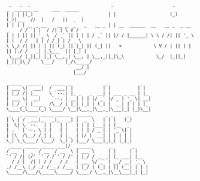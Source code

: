 <!-- # Vinayak Goswami - vini7148 -->
```
 _   _  _                              _                      _         _  ______ __     ___  _____ 
| | | |(_)                            | |                    (_)       (_)|___  //  |   /   ||  _  |
| | | | _  _ __    __ _  _   _   __ _ | | __  ______  __   __ _  _ __   _    / / `| |  / /| | \ V / 
| | | || || '_ \  / _` || | | | / _` || |/ / |______| \ \ / /| || '_ \ | |  / /   | | / /_| | / _ \ 
\ \_/ /| || | | || (_| || |_| || (_| ||   <            \ V / | || | | || |./ /   _| |_\___  || |_| |
 \___/ |_||_| |_| \__,_| \__, | \__,_||_|\_\            \_/  |_||_| |_||_|\_/    \___/    |_/\_____/
                          __/ |                                                                     
                         |___/                                                                      

______  _____    _____ _             _            _   
| ___ \|  ___|  /  ___| |           | |          | |  
| |_/ /| |__    \ `--.| |_ _   _  __| | ___ _ __ | |_ 
| ___ \|  __|    `--. | __| | | |/ _` |/ _ | '_ \| __|
| |_/ _| |____  /\__/ | |_| |_| | (_| |  __| | | | |_ 
\____(_\____(_) \____/ \__|\__,_|\__,_|\___|_| |_|\__|
 _   _ _____ _____ _____  ______     _ _     _        
| \ | /  ___|_   _|_   _| |  _  \   | | |   (_)       
|  \| \ `--.  | |   | |   | | | |___| | |__  _        
| . ` |`--. \ | |   | |   | | | / _ | | '_ \| |       
| |\  /\__/ /_| |_  | |_  | |/ |  __| | | | | |       
\_| \_\____/ \___/  \_( ) |___/ \___|_|_| |_|_|       
 _____ _____ _____ ___|/  ______       _       _      
/ __  |  _  / __  / __  \ | ___ \     | |     | |     
`' / /| |/' `' / /`' / /' | |_/ / __ _| |_ ___| |__   
  / / |  /| | / /   / /   | ___ \/ _` | __/ __| '_ \  
./ /__\ |_/ ./ /__./ /___ | |_/ | (_| | || (__| | | | 
\_____/\___/\_____\_____/ \____/ \__,_|\__\___|_| |_| 
                                                      
                                                      
```

<!--![Vinayak's github stats](https://github-readme-stats.vercel.app/api?username=vini7148&theme=dark&show_icons=true)

![Top Langs](https://github-readme-stats.vercel.app/api/top-langs/?username=vini7148&theme=dark&show_icons=true)](https://github.com/anuraghazra/github-readme-stats)

<!--
**vini7148/vini7148** is a ✨ _special_ ✨ repository because its `README.md` (this file) appears on your GitHub profile.

Here are some ideas to get you started:

- 🔭 I’m currently working on ...
- 🌱 I’m currently learning ...
- 👯 I’m looking to collaborate on ...
- 🤔 I’m looking for help with ...
- 💬 Ask me about ...
- 📫 How to reach me: ...
- 😄 Pronouns: ...
- ⚡ Fun fact: ...
-->
